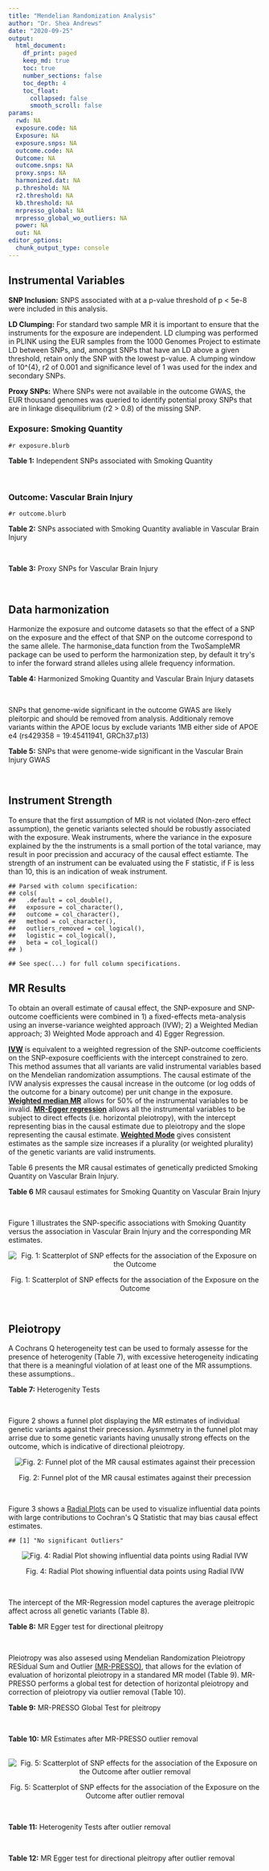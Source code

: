 ```yaml
---
title: "Mendelian Randomization Analysis"
author: "Dr. Shea Andrews"
date: "2020-09-25"
output:
  html_document:
    df_print: paged
    keep_md: true
    toc: true
    number_sections: false
    toc_depth: 4
    toc_float:
      collapsed: false
      smooth_scroll: false
params:
  rwd: NA
  exposure.code: NA
  Exposure: NA
  exposure.snps: NA
  outcome.code: NA
  Outcome: NA
  outcome.snps: NA
  proxy.snps: NA
  harmonized.dat: NA
  p.threshold: NA
  r2.threshold: NA
  kb.threshold: NA
  mrpresso_global: NA
  mrpresso_global_wo_outliers: NA
  power: NA
  out: NA
editor_options:
  chunk_output_type: console
---
```







## Instrumental Variables
**SNP Inclusion:** SNPS associated with at a p-value threshold of p < 5e-8 were included in this analysis.
<br>

**LD Clumping:** For standard two sample MR it is important to ensure that the instruments for the exposure are independent. LD clumping was performed in PLINK using the EUR samples from the 1000 Genomes Project to estimate LD between SNPs, and, amongst SNPs that have an LD above a given threshold, retain only the SNP with the lowest p-value. A clumping window of 10^{4}, r2 of 0.001 and significance level of 1 was used for the index and secondary SNPs.
<br>

**Proxy SNPs:** Where SNPs were not available in the outcome GWAS, the EUR thousand genomes was queried to identify potential proxy SNPs that are in linkage disequilibrium (r2 > 0.8) of the missing SNP.
<br>

### Exposure: Smoking Quantity
`#r exposure.blurb`
<br>

**Table 1:** Independent SNPs associated with Smoking Quantity
<div data-pagedtable="false">
  <script data-pagedtable-source type="application/json">
{"columns":[{"label":["SNP"],"name":[1],"type":["chr"],"align":["left"]},{"label":["CHROM"],"name":[2],"type":["dbl"],"align":["right"]},{"label":["POS"],"name":[3],"type":["dbl"],"align":["right"]},{"label":["REF"],"name":[4],"type":["chr"],"align":["left"]},{"label":["ALT"],"name":[5],"type":["chr"],"align":["left"]},{"label":["AF"],"name":[6],"type":["dbl"],"align":["right"]},{"label":["BETA"],"name":[7],"type":["dbl"],"align":["right"]},{"label":["SE"],"name":[8],"type":["dbl"],"align":["right"]},{"label":["Z"],"name":[9],"type":["dbl"],"align":["right"]},{"label":["P"],"name":[10],"type":["dbl"],"align":["right"]},{"label":["N"],"name":[11],"type":["dbl"],"align":["right"]},{"label":["TRAIT"],"name":[12],"type":["chr"],"align":["left"]}],"data":[{"1":"rs6663484","2":"1","3":"33878554","4":"T","5":"G","6":"0.3572470","7":"0.009431570","8":"0.001715454","9":"5.498","10":"3.843e-08","11":"335394","12":"Cigarettes_Per_Day"},{"1":"rs11264100","2":"1","3":"35591626","4":"A","5":"G","6":"0.8814240","7":"-0.010396900","8":"0.001714250","9":"-6.065","10":"1.323e-09","11":"335394","12":"Cigarettes_Per_Day"},{"1":"rs2072659","2":"1","3":"154548521","4":"C","5":"G","6":"0.1007260","7":"-0.012620500","8":"0.001711486","9":"-7.374","10":"1.659e-13","11":"335394","12":"Cigarettes_Per_Day"},{"1":"rs34973462","2":"1","3":"175993820","4":"C","5":"T","6":"0.4145770","7":"0.010078692","8":"0.001714646","9":"5.878","10":"4.157e-09","11":"335394","12":"Cigarettes_Per_Day"},{"1":"rs7599488","2":"2","3":"60718347","4":"C","5":"T","6":"0.4428680","7":"0.009946318","8":"0.001709871","9":"5.817","10":"5.974e-09","11":"337334","12":"Cigarettes_Per_Day"},{"1":"rs78408772","2":"2","3":"62710608","4":"C","5":"T","6":"0.0813701","7":"-0.009453846","8":"0.001710484","9":"-5.527","10":"3.250e-08","11":"337334","12":"Cigarettes_Per_Day"},{"1":"rs10204824","2":"2","3":"148372720","4":"A","5":"G","6":"0.5798550","7":"-0.012300300","8":"0.001706952","9":"-7.206","10":"5.754e-13","11":"337334","12":"Cigarettes_Per_Day"},{"1":"rs2084533","2":"3","3":"16872929","4":"C","5":"T","6":"0.3500730","7":"0.010643680","8":"0.001709005","9":"6.228","10":"4.718e-10","11":"337334","12":"Cigarettes_Per_Day"},{"1":"rs7431710","2":"3","3":"48935583","4":"G","5":"A","6":"0.6480000","7":"-0.012329218","8":"0.001711441","9":"-7.204","10":"5.832e-13","11":"335553","12":"Cigarettes_Per_Day"},{"1":"rs58889493","2":"3","3":"85622699","4":"T","5":"A","6":"0.6837700","7":"0.009410614","8":"0.001715074","9":"5.487","10":"4.095e-08","11":"335553","12":"Cigarettes_Per_Day"},{"1":"rs699165","2":"3","3":"136224697","4":"A","5":"G","6":"0.8056560","7":"0.009942930","8":"0.001709877","9":"5.815","10":"6.079e-09","11":"337334","12":"Cigarettes_Per_Day"},{"1":"rs28813180","2":"3","3":"158083918","4":"G","5":"A","6":"0.5027290","7":"-0.011008200","8":"0.001708552","9":"-6.443","10":"1.169e-10","11":"337334","12":"Cigarettes_Per_Day"},{"1":"rs1024323","2":"4","3":"3006043","4":"C","5":"T","6":"0.4675490","7":"-0.009949721","8":"0.001709868","9":"-5.819","10":"5.926e-09","11":"337334","12":"Cigarettes_Per_Day"},{"1":"rs11940255","2":"4","3":"67086288","4":"G","5":"A","6":"0.6773900","7":"-0.010943792","8":"0.001708633","9":"-6.405","10":"1.504e-10","11":"337334","12":"Cigarettes_Per_Day"},{"1":"rs10018253","2":"4","3":"67961464","4":"A","5":"C","6":"0.3268620","7":"0.022056800","8":"0.003634931","9":"6.068","10":"1.295e-09","11":"73380","12":"Cigarettes_Per_Day"},{"1":"rs7766641","2":"6","3":"26184102","4":"G","5":"A","6":"0.3434330","7":"-0.010904588","8":"0.001713211","9":"-6.365","10":"1.954e-10","11":"335553","12":"Cigarettes_Per_Day"},{"1":"rs215600","2":"7","3":"32333642","4":"G","5":"A","6":"0.6815510","7":"-0.016194228","8":"0.001702147","9":"-9.514","10":"1.829e-21","11":"337334","12":"Cigarettes_Per_Day"},{"1":"rs62447179","2":"7","3":"50339609","4":"G","5":"A","6":"0.3121600","7":"-0.009971783","8":"0.001709839","9":"-5.832","10":"5.466e-09","11":"337334","12":"Cigarettes_Per_Day"},{"1":"rs2741351","2":"8","3":"27418040","4":"A","5":"C","6":"0.8433190","7":"0.011704500","8":"0.001707690","9":"6.854","10":"7.189e-12","11":"337334","12":"Cigarettes_Per_Day"},{"1":"rs4236926","2":"8","3":"42578059","4":"T","5":"G","6":"0.7646630","7":"0.020466200","8":"0.001696893","9":"12.061","10":"1.700e-33","11":"337334","12":"Cigarettes_Per_Day"},{"1":"rs790564","2":"8","3":"64604218","4":"A","5":"C","6":"0.7583510","7":"-0.011035300","8":"0.001708519","9":"-6.459","10":"1.055e-10","11":"337334","12":"Cigarettes_Per_Day"},{"1":"rs112151537","2":"9","3":"136455785","4":"C","5":"T","6":"0.0419238","7":"0.012560790","8":"0.001706629","9":"7.360","10":"1.833e-13","11":"337334","12":"Cigarettes_Per_Day"},{"1":"rs3025383","2":"9","3":"136502369","4":"T","5":"C","6":"0.1737550","7":"-0.017286900","8":"0.001700802","9":"-10.164","10":"2.856e-24","11":"337334","12":"Cigarettes_Per_Day"},{"1":"rs11186852","2":"10","3":"93962124","4":"T","5":"C","6":"0.2589970","7":"0.009375700","8":"0.001710582","9":"5.481","10":"4.225e-08","11":"337334","12":"Cigarettes_Per_Day"},{"1":"rs7951365","2":"11","3":"16377044","4":"T","5":"C","6":"0.2905450","7":"0.011608000","8":"0.001707809","9":"6.797","10":"1.066e-11","11":"337334","12":"Cigarettes_Per_Day"},{"1":"rs10742683","2":"11","3":"43667625","4":"G","5":"A","6":"0.4711050","7":"-0.009435166","8":"0.001710509","9":"-5.516","10":"3.470e-08","11":"337334","12":"Cigarettes_Per_Day"},{"1":"rs113001570","2":"11","3":"46737412","4":"A","5":"T","6":"0.0538378","7":"0.010525000","8":"0.001709153","9":"6.158","10":"7.383e-10","11":"337334","12":"Cigarettes_Per_Day"},{"1":"rs7125588","2":"11","3":"113436072","4":"A","5":"G","6":"0.3864800","7":"-0.011853500","8":"0.001707506","9":"-6.942","10":"3.875e-12","11":"337334","12":"Cigarettes_Per_Day"},{"1":"rs11846838","2":"14","3":"104184737","4":"G","5":"A","6":"0.3943150","7":"0.010082117","8":"0.001709703","9":"5.897","10":"3.700e-09","11":"337334","12":"Cigarettes_Per_Day"},{"1":"rs632811","2":"15","3":"59155050","4":"A","5":"G","6":"0.3428420","7":"-0.011826700","8":"0.001832742","9":"-6.453","10":"1.097e-10","11":"292829","12":"Cigarettes_Per_Day"},{"1":"rs10519203","2":"15","3":"78814046","4":"G","5":"A","6":"0.6650290","7":"-0.060766535","8":"0.001663652","9":"-36.526","10":"4.310e-292","11":"330721","12":"Cigarettes_Per_Day"},{"1":"rs4887093","2":"15","3":"79043853","4":"C","5":"G","6":"0.3424310","7":"-0.030542300","8":"0.003612337","9":"-8.455","10":"2.780e-17","11":"73380","12":"Cigarettes_Per_Day"},{"1":"rs182317","2":"15","3":"89943601","4":"G","5":"T","6":"0.3247800","7":"-0.010572371","8":"0.001726101","9":"-6.125","10":"9.082e-10","11":"330721","12":"Cigarettes_Per_Day"},{"1":"rs1592485","2":"16","3":"52093549","4":"C","5":"A","6":"0.6552290","7":"-0.011163824","8":"0.001713294","9":"-6.516","10":"7.210e-11","11":"335394","12":"Cigarettes_Per_Day"},{"1":"rs12924872","2":"16","3":"69552215","4":"C","5":"T","6":"0.4650860","7":"-0.009492899","8":"0.001715378","9":"-5.534","10":"3.130e-08","11":"335394","12":"Cigarettes_Per_Day"},{"1":"rs258321","2":"16","3":"89756473","4":"A","5":"G","6":"0.3990170","7":"0.011058400","8":"0.001713425","9":"6.454","10":"1.086e-10","11":"335394","12":"Cigarettes_Per_Day"},{"1":"rs4485470","2":"18","3":"62125063","4":"G","5":"A","6":"0.6147690","7":"-0.010643685","8":"0.001709005","9":"-6.228","10":"4.729e-10","11":"337334","12":"Cigarettes_Per_Day"},{"1":"rs59208569","2":"19","3":"4044424","4":"G","5":"C","6":"0.8391680","7":"0.010931927","8":"0.001708648","9":"6.398","10":"1.576e-10","11":"337334","12":"Cigarettes_Per_Day"},{"1":"rs34406232","2":"19","3":"41305530","4":"C","5":"A","6":"0.0251468","7":"-0.016630341","8":"0.001718543","9":"-9.677","10":"3.793e-22","11":"330721","12":"Cigarettes_Per_Day"},{"1":"rs56113850","2":"19","3":"41353107","4":"T","5":"C","6":"0.5750370","7":"0.036126600","8":"0.001694336","9":"21.322","10":"7.140e-101","11":"330721","12":"Cigarettes_Per_Day"},{"1":"rs117875279","2":"19","3":"41498715","4":"G","5":"A","6":"0.0172289","7":"-0.010721377","8":"0.001725914","9":"-6.212","10":"5.230e-10","11":"330721","12":"Cigarettes_Per_Day"},{"1":"rs6078373","2":"20","3":"11863500","4":"G","5":"A","6":"0.4282090","7":"0.011213272","8":"0.001708299","9":"6.564","10":"5.243e-11","11":"337334","12":"Cigarettes_Per_Day"},{"1":"rs1737894","2":"20","3":"31054702","4":"C","5":"G","6":"0.4553280","7":"0.011746800","8":"0.001707638","9":"6.879","10":"6.042e-12","11":"337334","12":"Cigarettes_Per_Day"},{"1":"rs2273500","2":"20","3":"61986949","4":"T","5":"C","6":"0.1678790","7":"0.018190100","8":"0.001699691","9":"10.702","10":"9.928e-27","11":"337334","12":"Cigarettes_Per_Day"},{"1":"rs7281463","2":"21","3":"40520783","4":"A","5":"C","6":"0.3389620","7":"0.009589740","8":"0.001710316","9":"5.607","10":"2.061e-08","11":"337334","12":"Cigarettes_Per_Day"}],"options":{"columns":{"min":{},"max":[10]},"rows":{"min":[10],"max":[10]},"pages":{}}}
  </script>
</div>
<br>

### Outcome: Vascular Brain Injury
`#r outcome.blurb`
<br>

**Table 2:** SNPs associated with Smoking Quantity avaliable in Vascular Brain Injury
<div data-pagedtable="false">
  <script data-pagedtable-source type="application/json">
{"columns":[{"label":["SNP"],"name":[1],"type":["chr"],"align":["left"]},{"label":["CHROM"],"name":[2],"type":["dbl"],"align":["right"]},{"label":["POS"],"name":[3],"type":["dbl"],"align":["right"]},{"label":["REF"],"name":[4],"type":["chr"],"align":["left"]},{"label":["ALT"],"name":[5],"type":["chr"],"align":["left"]},{"label":["AF"],"name":[6],"type":["dbl"],"align":["right"]},{"label":["BETA"],"name":[7],"type":["dbl"],"align":["right"]},{"label":["SE"],"name":[8],"type":["dbl"],"align":["right"]},{"label":["Z"],"name":[9],"type":["dbl"],"align":["right"]},{"label":["P"],"name":[10],"type":["dbl"],"align":["right"]},{"label":["N"],"name":[11],"type":["dbl"],"align":["right"]},{"label":["TRAIT"],"name":[12],"type":["chr"],"align":["left"]}],"data":[{"1":"rs11264100","2":"1","3":"35591626","4":"A","5":"G","6":"0.8846","7":"-0.1782","8":"0.0967","9":"-1.84281000","10":"0.0652","11":"2764","12":"Vascular_Brain_Injury"},{"1":"rs34973462","2":"1","3":"175993820","4":"C","5":"T","6":"0.3314","7":"-0.0049","8":"0.0616","9":"-0.07954545","10":"0.9369","11":"2764","12":"Vascular_Brain_Injury"},{"1":"rs7599488","2":"2","3":"60718347","4":"C","5":"T","6":"0.4280","7":"0.0279","8":"0.0584","9":"0.47773973","10":"0.6332","11":"2764","12":"Vascular_Brain_Injury"},{"1":"rs78408772","2":"2","3":"62710608","4":"C","5":"T","6":"0.1169","7":"-0.0483","8":"0.0966","9":"-0.50000000","10":"0.6168","11":"2764","12":"Vascular_Brain_Injury"},{"1":"rs10204824","2":"2","3":"148372720","4":"A","5":"G","6":"0.6783","7":"-0.0438","8":"0.0647","9":"-0.67697100","10":"0.4989","11":"2764","12":"Vascular_Brain_Injury"},{"1":"rs2084533","2":"3","3":"16872929","4":"C","5":"T","6":"0.3158","7":"-0.0689","8":"0.0611","9":"-1.12765957","10":"0.2593","11":"2764","12":"Vascular_Brain_Injury"},{"1":"rs7431710","2":"3","3":"48935583","4":"G","5":"A","6":"0.6641","7":"-0.0231","8":"0.0607","9":"-0.38056013","10":"0.7030","11":"2764","12":"Vascular_Brain_Injury"},{"1":"rs699165","2":"3","3":"136224697","4":"A","5":"G","6":"0.7326","7":"0.0045","8":"0.0674","9":"0.06676560","10":"0.9466","11":"2764","12":"Vascular_Brain_Injury"},{"1":"rs28813180","2":"3","3":"158083918","4":"G","5":"A","6":"0.5035","7":"0.0089","8":"0.0578","9":"0.15397924","10":"0.8771","11":"2764","12":"Vascular_Brain_Injury"},{"1":"rs1024323","2":"4","3":"3006043","4":"C","5":"T","6":"0.3845","7":"0.0733","8":"0.0578","9":"1.26816609","10":"0.2046","11":"2764","12":"Vascular_Brain_Injury"},{"1":"rs11940255","2":"4","3":"67086288","4":"G","5":"A","6":"0.7044","7":"0.0615","8":"0.0661","9":"0.93040847","10":"0.3529","11":"2764","12":"Vascular_Brain_Injury"},{"1":"rs10018253","2":"4","3":"67961464","4":"A","5":"C","6":"0.2485","7":"-0.0152","8":"0.0663","9":"-0.22926100","10":"0.8187","11":"2764","12":"Vascular_Brain_Injury"},{"1":"rs7766641","2":"6","3":"26184102","4":"G","5":"A","6":"0.2937","7":"0.0628","8":"0.0639","9":"0.98278560","10":"0.3260","11":"2764","12":"Vascular_Brain_Injury"},{"1":"rs215600","2":"7","3":"32333642","4":"G","5":"A","6":"0.6529","7":"0.0572","8":"0.0599","9":"0.95492487","10":"0.3390","11":"2764","12":"Vascular_Brain_Injury"},{"1":"rs62447179","2":"7","3":"50339609","4":"G","5":"A","6":"0.2893","7":"0.0783","8":"0.0637","9":"1.22919937","10":"0.2193","11":"2764","12":"Vascular_Brain_Injury"},{"1":"rs4236926","2":"8","3":"42578059","4":"T","5":"G","6":"0.7626","7":"0.0552","8":"0.0702","9":"0.78632500","10":"0.4315","11":"2764","12":"Vascular_Brain_Injury"},{"1":"rs790564","2":"8","3":"64604218","4":"A","5":"C","6":"0.7285","7":"-0.0509","8":"0.0648","9":"-0.78549400","10":"0.4320","11":"2764","12":"Vascular_Brain_Injury"},{"1":"rs112151537","2":"9","3":"136455785","4":"C","5":"T","6":"0.0561","7":"0.1200","8":"0.1845","9":"0.65040650","10":"0.5154","11":"2764","12":"Vascular_Brain_Injury"},{"1":"rs3025383","2":"9","3":"136502369","4":"T","5":"C","6":"0.1735","7":"0.0026","8":"0.0788","9":"0.03299490","10":"0.9741","11":"2764","12":"Vascular_Brain_Injury"},{"1":"rs11186852","2":"10","3":"93962124","4":"T","5":"C","6":"0.2666","7":"0.0107","8":"0.0699","9":"0.15307600","10":"0.8783","11":"2764","12":"Vascular_Brain_Injury"},{"1":"rs7951365","2":"11","3":"16377044","4":"T","5":"C","6":"0.2121","7":"-0.0770","8":"0.0768","9":"-1.00260000","10":"0.3160","11":"2764","12":"Vascular_Brain_Injury"},{"1":"rs10742683","2":"11","3":"43667625","4":"G","5":"A","6":"0.4107","7":"0.0786","8":"0.0596","9":"1.31879195","10":"0.1869","11":"2764","12":"Vascular_Brain_Injury"},{"1":"rs7125588","2":"11","3":"113436072","4":"A","5":"G","6":"0.4389","7":"-0.0658","8":"0.0598","9":"-1.10033000","10":"0.2710","11":"2764","12":"Vascular_Brain_Injury"},{"1":"rs11846838","2":"14","3":"104184737","4":"G","5":"A","6":"0.3288","7":"0.0440","8":"0.0629","9":"0.69952305","10":"0.4847","11":"2764","12":"Vascular_Brain_Injury"},{"1":"rs10519203","2":"15","3":"78814046","4":"G","5":"A","6":"0.6619","7":"0.0772","8":"0.0622","9":"1.24115756","10":"0.2148","11":"2764","12":"Vascular_Brain_Injury"},{"1":"rs182317","2":"15","3":"89943601","4":"G","5":"T","6":"0.3230","7":"-0.0206","8":"0.0783","9":"-0.26309068","10":"0.7928","11":"2764","12":"Vascular_Brain_Injury"},{"1":"rs1592485","2":"16","3":"52093549","4":"C","5":"A","6":"0.6122","7":"-0.0448","8":"0.0599","9":"-0.74791319","10":"0.4545","11":"2764","12":"Vascular_Brain_Injury"},{"1":"rs12924872","2":"16","3":"69552215","4":"C","5":"T","6":"0.4797","7":"0.0083","8":"0.0586","9":"0.14163823","10":"0.8879","11":"2764","12":"Vascular_Brain_Injury"},{"1":"rs258321","2":"16","3":"89756473","4":"A","5":"G","6":"0.4484","7":"-0.0130","8":"0.0587","9":"-0.22146500","10":"0.8245","11":"2764","12":"Vascular_Brain_Injury"},{"1":"rs4485470","2":"18","3":"62125063","4":"G","5":"A","6":"0.5671","7":"0.0925","8":"0.0601","9":"1.53910150","10":"0.1236","11":"2764","12":"Vascular_Brain_Injury"},{"1":"rs34406232","2":"19","3":"41305530","4":"C","5":"A","6":"0.0219","7":"0.3179","8":"0.1986","9":"1.60070493","10":"0.1096","11":"2764","12":"Vascular_Brain_Injury"},{"1":"rs56113850","2":"19","3":"41353107","4":"T","5":"C","6":"0.5829","7":"0.0427","8":"0.0650","9":"0.65692300","10":"0.5109","11":"2764","12":"Vascular_Brain_Injury"},{"1":"rs117875279","2":"19","3":"41498715","4":"G","5":"A","6":"0.0230","7":"0.0994","8":"0.2397","9":"0.41468502","10":"0.6783","11":"2764","12":"Vascular_Brain_Injury"},{"1":"rs6078373","2":"20","3":"11863500","4":"G","5":"A","6":"0.4043","7":"-0.0284","8":"0.0600","9":"-0.47333333","10":"0.6364","11":"2764","12":"Vascular_Brain_Injury"},{"1":"rs2273500","2":"20","3":"61986949","4":"T","5":"C","6":"0.2392","7":"-0.0508","8":"0.0673","9":"-0.75482900","10":"0.4502","11":"2764","12":"Vascular_Brain_Injury"},{"1":"rs7281463","2":"21","3":"40520783","4":"A","5":"C","6":"0.4172","7":"0.0415","8":"0.0588","9":"0.70578200","10":"0.4809","11":"2764","12":"Vascular_Brain_Injury"},{"1":"rs6663484","2":"NA","3":"NA","4":"NA","5":"NA","6":"NA","7":"NA","8":"NA","9":"NA","10":"NA","11":"NA","12":"NA"},{"1":"rs2072659","2":"NA","3":"NA","4":"NA","5":"NA","6":"NA","7":"NA","8":"NA","9":"NA","10":"NA","11":"NA","12":"NA"},{"1":"rs58889493","2":"NA","3":"NA","4":"NA","5":"NA","6":"NA","7":"NA","8":"NA","9":"NA","10":"NA","11":"NA","12":"NA"},{"1":"rs2741351","2":"NA","3":"NA","4":"NA","5":"NA","6":"NA","7":"NA","8":"NA","9":"NA","10":"NA","11":"NA","12":"NA"},{"1":"rs113001570","2":"NA","3":"NA","4":"NA","5":"NA","6":"NA","7":"NA","8":"NA","9":"NA","10":"NA","11":"NA","12":"NA"},{"1":"rs632811","2":"NA","3":"NA","4":"NA","5":"NA","6":"NA","7":"NA","8":"NA","9":"NA","10":"NA","11":"NA","12":"NA"},{"1":"rs4887093","2":"NA","3":"NA","4":"NA","5":"NA","6":"NA","7":"NA","8":"NA","9":"NA","10":"NA","11":"NA","12":"NA"},{"1":"rs59208569","2":"NA","3":"NA","4":"NA","5":"NA","6":"NA","7":"NA","8":"NA","9":"NA","10":"NA","11":"NA","12":"NA"},{"1":"rs1737894","2":"NA","3":"NA","4":"NA","5":"NA","6":"NA","7":"NA","8":"NA","9":"NA","10":"NA","11":"NA","12":"NA"}],"options":{"columns":{"min":{},"max":[10]},"rows":{"min":[10],"max":[10]},"pages":{}}}
  </script>
</div>
<br>

**Table 3:** Proxy SNPs for Vascular Brain Injury
<div data-pagedtable="false">
  <script data-pagedtable-source type="application/json">
{"columns":[{"label":["target_snp"],"name":[1],"type":["chr"],"align":["left"]},{"label":["proxy_snp"],"name":[2],"type":["chr"],"align":["left"]},{"label":["ld.r2"],"name":[3],"type":["dbl"],"align":["right"]},{"label":["Dprime"],"name":[4],"type":["dbl"],"align":["right"]},{"label":["PHASE"],"name":[5],"type":["chr"],"align":["left"]},{"label":["X12"],"name":[6],"type":["lgl"],"align":["right"]},{"label":["CHROM"],"name":[7],"type":["dbl"],"align":["right"]},{"label":["POS"],"name":[8],"type":["dbl"],"align":["right"]},{"label":["REF.proxy"],"name":[9],"type":["chr"],"align":["left"]},{"label":["ALT.proxy"],"name":[10],"type":["chr"],"align":["left"]},{"label":["AF"],"name":[11],"type":["dbl"],"align":["right"]},{"label":["BETA"],"name":[12],"type":["dbl"],"align":["right"]},{"label":["SE"],"name":[13],"type":["dbl"],"align":["right"]},{"label":["Z"],"name":[14],"type":["dbl"],"align":["right"]},{"label":["P"],"name":[15],"type":["dbl"],"align":["right"]},{"label":["N"],"name":[16],"type":["dbl"],"align":["right"]},{"label":["TRAIT"],"name":[17],"type":["chr"],"align":["left"]},{"label":["ref"],"name":[18],"type":["chr"],"align":["left"]},{"label":["ref.proxy"],"name":[19],"type":["chr"],"align":["left"]},{"label":["alt"],"name":[20],"type":["chr"],"align":["left"]},{"label":["alt.proxy"],"name":[21],"type":["chr"],"align":["left"]},{"label":["ALT"],"name":[22],"type":["chr"],"align":["left"]},{"label":["REF"],"name":[23],"type":["chr"],"align":["left"]},{"label":["proxy.outcome"],"name":[24],"type":["lgl"],"align":["right"]}],"data":[{"1":"rs58889493","2":"rs62250714","3":"1.000000","4":"1.000000","5":"TG/AA","6":"NA","7":"3","8":"85515776","9":"G","10":"A","11":"0.6012","12":"0.0618","13":"0.0589","14":"1.0492360","15":"0.2937","16":"2764","17":"Vascular_Brain_Injury","18":"T","19":"G","20":"A","21":"A","22":"A","23":"T","24":"TRUE"},{"1":"rs2741351","2":"rs2640723","3":"0.935856","4":"0.976004","5":"AG/CA","6":"NA","7":"8","8":"27418325","9":"G","10":"A","11":"0.8293","12":"-0.0481","13":"0.0766","14":"-0.6279373","15":"0.5295","16":"2764","17":"Vascular_Brain_Injury","18":"A","19":"G","20":"C","21":"A","22":"C","23":"A","24":"TRUE"},{"1":"rs113001570","2":"rs75494138","3":"0.835244","4":"1.000000","5":"TT/AC","6":"NA","7":"11","8":"46465361","9":"C","10":"T","11":"0.0727","12":"-0.1676","13":"0.1170","14":"-1.4324786","15":"0.1522","16":"2764","17":"Vascular_Brain_Injury","18":"T","19":"T","20":"A","21":"C","22":"T","23":"A","24":"TRUE"},{"1":"rs632811","2":"rs11630265","3":"0.943600","4":"0.973517","5":"GC/AT","6":"NA","7":"15","8":"59159826","9":"C","10":"T","11":"0.6717","12":"0.0129","13":"0.0610","14":"0.2114754","15":"0.8322","16":"2764","17":"Vascular_Brain_Injury","18":"G","19":"C","20":"A","21":"T","22":"A","23":"G","24":"TRUE"},{"1":"rs59208569","2":"rs7351050","3":"0.911767","4":"0.993099","5":"GA/CG","6":"NA","7":"19","8":"4044579","9":"G","10":"A","11":"0.1209","12":"-0.0178","13":"0.1079","14":"-0.1649676","15":"0.8693","16":"2764","17":"Vascular_Brain_Injury","18":"G","19":"A","20":"C","21":"G","22":"G","23":"C","24":"TRUE"},{"1":"rs1737894","2":"rs293534","3":"0.983131","4":"0.995736","5":"GG/CA","6":"NA","7":"20","8":"31065490","9":"A","10":"G","11":"0.3890","12":"-0.0120","13":"0.0597","14":"-0.2010050","15":"0.8404","16":"2764","17":"Vascular_Brain_Injury","18":"G","19":"G","20":"C","21":"A","22":"G","23":"C","24":"TRUE"},{"1":"rs6663484","2":"NA","3":"NA","4":"NA","5":"NA","6":"NA","7":"NA","8":"NA","9":"NA","10":"NA","11":"NA","12":"NA","13":"NA","14":"NA","15":"NA","16":"NA","17":"NA","18":"NA","19":"NA","20":"NA","21":"NA","22":"NA","23":"NA","24":"NA"},{"1":"rs2072659","2":"NA","3":"NA","4":"NA","5":"NA","6":"NA","7":"NA","8":"NA","9":"NA","10":"NA","11":"NA","12":"NA","13":"NA","14":"NA","15":"NA","16":"NA","17":"NA","18":"NA","19":"NA","20":"NA","21":"NA","22":"NA","23":"NA","24":"NA"}],"options":{"columns":{"min":{},"max":[10]},"rows":{"min":[10],"max":[10]},"pages":{}}}
  </script>
</div>
<br>

## Data harmonization
Harmonize the exposure and outcome datasets so that the effect of a SNP on the exposure and the effect of that SNP on the outcome correspond to the same allele. The harmonise_data function from the TwoSampleMR package can be used to perform the harmonization step, by default it try's to infer the forward strand alleles using allele frequency information.
<br>

**Table 4:** Harmonized Smoking Quantity and Vascular Brain Injury datasets
<div data-pagedtable="false">
  <script data-pagedtable-source type="application/json">
{"columns":[{"label":["SNP"],"name":[1],"type":["chr"],"align":["left"]},{"label":["effect_allele.exposure"],"name":[2],"type":["chr"],"align":["left"]},{"label":["other_allele.exposure"],"name":[3],"type":["chr"],"align":["left"]},{"label":["effect_allele.outcome"],"name":[4],"type":["chr"],"align":["left"]},{"label":["other_allele.outcome"],"name":[5],"type":["chr"],"align":["left"]},{"label":["beta.exposure"],"name":[6],"type":["dbl"],"align":["right"]},{"label":["beta.outcome"],"name":[7],"type":["dbl"],"align":["right"]},{"label":["eaf.exposure"],"name":[8],"type":["dbl"],"align":["right"]},{"label":["eaf.outcome"],"name":[9],"type":["dbl"],"align":["right"]},{"label":["remove"],"name":[10],"type":["lgl"],"align":["right"]},{"label":["palindromic"],"name":[11],"type":["lgl"],"align":["right"]},{"label":["ambiguous"],"name":[12],"type":["lgl"],"align":["right"]},{"label":["id.outcome"],"name":[13],"type":["chr"],"align":["left"]},{"label":["chr.outcome"],"name":[14],"type":["dbl"],"align":["right"]},{"label":["pos.outcome"],"name":[15],"type":["dbl"],"align":["right"]},{"label":["se.outcome"],"name":[16],"type":["dbl"],"align":["right"]},{"label":["z.outcome"],"name":[17],"type":["dbl"],"align":["right"]},{"label":["pval.outcome"],"name":[18],"type":["dbl"],"align":["right"]},{"label":["samplesize.outcome"],"name":[19],"type":["dbl"],"align":["right"]},{"label":["outcome"],"name":[20],"type":["chr"],"align":["left"]},{"label":["mr_keep.outcome"],"name":[21],"type":["lgl"],"align":["right"]},{"label":["pval_origin.outcome"],"name":[22],"type":["chr"],"align":["left"]},{"label":["chr.exposure"],"name":[23],"type":["dbl"],"align":["right"]},{"label":["pos.exposure"],"name":[24],"type":["dbl"],"align":["right"]},{"label":["se.exposure"],"name":[25],"type":["dbl"],"align":["right"]},{"label":["z.exposure"],"name":[26],"type":["dbl"],"align":["right"]},{"label":["pval.exposure"],"name":[27],"type":["dbl"],"align":["right"]},{"label":["samplesize.exposure"],"name":[28],"type":["dbl"],"align":["right"]},{"label":["exposure"],"name":[29],"type":["chr"],"align":["left"]},{"label":["mr_keep.exposure"],"name":[30],"type":["lgl"],"align":["right"]},{"label":["pval_origin.exposure"],"name":[31],"type":["chr"],"align":["left"]},{"label":["id.exposure"],"name":[32],"type":["chr"],"align":["left"]},{"label":["action"],"name":[33],"type":["dbl"],"align":["right"]},{"label":["mr_keep"],"name":[34],"type":["lgl"],"align":["right"]},{"label":["pt"],"name":[35],"type":["dbl"],"align":["right"]},{"label":["pleitropy_keep"],"name":[36],"type":["lgl"],"align":["right"]},{"label":["mrpresso_RSSobs"],"name":[37],"type":["lgl"],"align":["right"]},{"label":["mrpresso_pval"],"name":[38],"type":["lgl"],"align":["right"]},{"label":["mrpresso_keep"],"name":[39],"type":["lgl"],"align":["right"]}],"data":[{"1":"rs10018253","2":"C","3":"A","4":"C","5":"A","6":"0.022056800","7":"-0.0152","8":"0.3268620","9":"0.2485","10":"FALSE","11":"FALSE","12":"FALSE","13":"rKaGFI","14":"4","15":"67961464","16":"0.0663","17":"-0.22926100","18":"0.8187","19":"2764","20":"Beecham2014vbiany","21":"TRUE","22":"reported","23":"4","24":"67961464","25":"0.003634931","26":"6.068","27":"1.295e-09","28":"73380","29":"Liu2019smkcpd23andMe","30":"TRUE","31":"reported","32":"cyT39E","33":"2","34":"TRUE","35":"5e-08","36":"TRUE","37":"NA","38":"NA","39":"TRUE"},{"1":"rs10204824","2":"G","3":"A","4":"G","5":"A","6":"-0.012300300","7":"-0.0438","8":"0.5798550","9":"0.6783","10":"FALSE","11":"FALSE","12":"FALSE","13":"rKaGFI","14":"2","15":"148372720","16":"0.0647","17":"-0.67697100","18":"0.4989","19":"2764","20":"Beecham2014vbiany","21":"TRUE","22":"reported","23":"2","24":"148372720","25":"0.001706952","26":"-7.206","27":"5.754e-13","28":"337334","29":"Liu2019smkcpd23andMe","30":"TRUE","31":"reported","32":"cyT39E","33":"2","34":"TRUE","35":"5e-08","36":"TRUE","37":"NA","38":"NA","39":"TRUE"},{"1":"rs1024323","2":"T","3":"C","4":"T","5":"C","6":"-0.009949721","7":"0.0733","8":"0.4675490","9":"0.3845","10":"FALSE","11":"FALSE","12":"FALSE","13":"rKaGFI","14":"4","15":"3006043","16":"0.0578","17":"1.26816609","18":"0.2046","19":"2764","20":"Beecham2014vbiany","21":"TRUE","22":"reported","23":"4","24":"3006043","25":"0.001709868","26":"-5.819","27":"5.926e-09","28":"337334","29":"Liu2019smkcpd23andMe","30":"TRUE","31":"reported","32":"cyT39E","33":"2","34":"TRUE","35":"5e-08","36":"TRUE","37":"NA","38":"NA","39":"TRUE"},{"1":"rs10519203","2":"A","3":"G","4":"A","5":"G","6":"-0.060766535","7":"0.0772","8":"0.6650290","9":"0.6619","10":"FALSE","11":"FALSE","12":"FALSE","13":"rKaGFI","14":"15","15":"78814046","16":"0.0622","17":"1.24115756","18":"0.2148","19":"2764","20":"Beecham2014vbiany","21":"TRUE","22":"reported","23":"15","24":"78814046","25":"0.001663652","26":"-36.526","27":"1.000e-200","28":"330721","29":"Liu2019smkcpd23andMe","30":"TRUE","31":"reported","32":"cyT39E","33":"2","34":"TRUE","35":"5e-08","36":"TRUE","37":"NA","38":"NA","39":"TRUE"},{"1":"rs10742683","2":"A","3":"G","4":"A","5":"G","6":"-0.009435166","7":"0.0786","8":"0.4711050","9":"0.4107","10":"FALSE","11":"FALSE","12":"FALSE","13":"rKaGFI","14":"11","15":"43667625","16":"0.0596","17":"1.31879195","18":"0.1869","19":"2764","20":"Beecham2014vbiany","21":"TRUE","22":"reported","23":"11","24":"43667625","25":"0.001710509","26":"-5.516","27":"3.470e-08","28":"337334","29":"Liu2019smkcpd23andMe","30":"TRUE","31":"reported","32":"cyT39E","33":"2","34":"TRUE","35":"5e-08","36":"TRUE","37":"NA","38":"NA","39":"TRUE"},{"1":"rs11186852","2":"C","3":"T","4":"C","5":"T","6":"0.009375700","7":"0.0107","8":"0.2589970","9":"0.2666","10":"FALSE","11":"FALSE","12":"FALSE","13":"rKaGFI","14":"10","15":"93962124","16":"0.0699","17":"0.15307600","18":"0.8783","19":"2764","20":"Beecham2014vbiany","21":"TRUE","22":"reported","23":"10","24":"93962124","25":"0.001710582","26":"5.481","27":"4.225e-08","28":"337334","29":"Liu2019smkcpd23andMe","30":"TRUE","31":"reported","32":"cyT39E","33":"2","34":"TRUE","35":"5e-08","36":"TRUE","37":"NA","38":"NA","39":"TRUE"},{"1":"rs112151537","2":"T","3":"C","4":"T","5":"C","6":"0.012560790","7":"0.1200","8":"0.0419238","9":"0.0561","10":"FALSE","11":"FALSE","12":"FALSE","13":"rKaGFI","14":"9","15":"136455785","16":"0.1845","17":"0.65040650","18":"0.5154","19":"2764","20":"Beecham2014vbiany","21":"TRUE","22":"reported","23":"9","24":"136455785","25":"0.001706629","26":"7.360","27":"1.833e-13","28":"337334","29":"Liu2019smkcpd23andMe","30":"TRUE","31":"reported","32":"cyT39E","33":"2","34":"TRUE","35":"5e-08","36":"TRUE","37":"NA","38":"NA","39":"TRUE"},{"1":"rs11264100","2":"G","3":"A","4":"G","5":"A","6":"-0.010396900","7":"-0.1782","8":"0.8814240","9":"0.8846","10":"FALSE","11":"FALSE","12":"FALSE","13":"rKaGFI","14":"1","15":"35591626","16":"0.0967","17":"-1.84281000","18":"0.0652","19":"2764","20":"Beecham2014vbiany","21":"TRUE","22":"reported","23":"1","24":"35591626","25":"0.001714250","26":"-6.065","27":"1.323e-09","28":"335394","29":"Liu2019smkcpd23andMe","30":"TRUE","31":"reported","32":"cyT39E","33":"2","34":"TRUE","35":"5e-08","36":"TRUE","37":"NA","38":"NA","39":"TRUE"},{"1":"rs113001570","2":"T","3":"A","4":"T","5":"A","6":"0.010525000","7":"-0.1676","8":"0.0538378","9":"0.0727","10":"FALSE","11":"TRUE","12":"FALSE","13":"rKaGFI","14":"11","15":"46465361","16":"0.1170","17":"-1.43247863","18":"0.1522","19":"2764","20":"Beecham2014vbiany","21":"TRUE","22":"reported","23":"11","24":"46737412","25":"0.001709153","26":"6.158","27":"7.383e-10","28":"337334","29":"Liu2019smkcpd23andMe","30":"TRUE","31":"reported","32":"cyT39E","33":"2","34":"TRUE","35":"5e-08","36":"TRUE","37":"NA","38":"NA","39":"TRUE"},{"1":"rs117875279","2":"A","3":"G","4":"A","5":"G","6":"-0.010721377","7":"0.0994","8":"0.0172289","9":"0.0230","10":"FALSE","11":"FALSE","12":"FALSE","13":"rKaGFI","14":"19","15":"41498715","16":"0.2397","17":"0.41468502","18":"0.6783","19":"2764","20":"Beecham2014vbiany","21":"TRUE","22":"reported","23":"19","24":"41498715","25":"0.001725914","26":"-6.212","27":"5.230e-10","28":"330721","29":"Liu2019smkcpd23andMe","30":"TRUE","31":"reported","32":"cyT39E","33":"2","34":"TRUE","35":"5e-08","36":"TRUE","37":"NA","38":"NA","39":"TRUE"},{"1":"rs11846838","2":"A","3":"G","4":"A","5":"G","6":"0.010082117","7":"0.0440","8":"0.3943150","9":"0.3288","10":"FALSE","11":"FALSE","12":"FALSE","13":"rKaGFI","14":"14","15":"104184737","16":"0.0629","17":"0.69952305","18":"0.4847","19":"2764","20":"Beecham2014vbiany","21":"TRUE","22":"reported","23":"14","24":"104184737","25":"0.001709703","26":"5.897","27":"3.700e-09","28":"337334","29":"Liu2019smkcpd23andMe","30":"TRUE","31":"reported","32":"cyT39E","33":"2","34":"TRUE","35":"5e-08","36":"TRUE","37":"NA","38":"NA","39":"TRUE"},{"1":"rs11940255","2":"A","3":"G","4":"A","5":"G","6":"-0.010943792","7":"0.0615","8":"0.6773900","9":"0.7044","10":"FALSE","11":"FALSE","12":"FALSE","13":"rKaGFI","14":"4","15":"67086288","16":"0.0661","17":"0.93040847","18":"0.3529","19":"2764","20":"Beecham2014vbiany","21":"TRUE","22":"reported","23":"4","24":"67086288","25":"0.001708633","26":"-6.405","27":"1.504e-10","28":"337334","29":"Liu2019smkcpd23andMe","30":"TRUE","31":"reported","32":"cyT39E","33":"2","34":"TRUE","35":"5e-08","36":"TRUE","37":"NA","38":"NA","39":"TRUE"},{"1":"rs12924872","2":"T","3":"C","4":"T","5":"C","6":"-0.009492899","7":"0.0083","8":"0.4650860","9":"0.4797","10":"FALSE","11":"FALSE","12":"FALSE","13":"rKaGFI","14":"16","15":"69552215","16":"0.0586","17":"0.14163823","18":"0.8879","19":"2764","20":"Beecham2014vbiany","21":"TRUE","22":"reported","23":"16","24":"69552215","25":"0.001715378","26":"-5.534","27":"3.130e-08","28":"335394","29":"Liu2019smkcpd23andMe","30":"TRUE","31":"reported","32":"cyT39E","33":"2","34":"TRUE","35":"5e-08","36":"TRUE","37":"NA","38":"NA","39":"TRUE"},{"1":"rs1592485","2":"A","3":"C","4":"A","5":"C","6":"-0.011163824","7":"-0.0448","8":"0.6552290","9":"0.6122","10":"FALSE","11":"FALSE","12":"FALSE","13":"rKaGFI","14":"16","15":"52093549","16":"0.0599","17":"-0.74791319","18":"0.4545","19":"2764","20":"Beecham2014vbiany","21":"TRUE","22":"reported","23":"16","24":"52093549","25":"0.001713294","26":"-6.516","27":"7.210e-11","28":"335394","29":"Liu2019smkcpd23andMe","30":"TRUE","31":"reported","32":"cyT39E","33":"2","34":"TRUE","35":"5e-08","36":"TRUE","37":"NA","38":"NA","39":"TRUE"},{"1":"rs1737894","2":"G","3":"C","4":"G","5":"C","6":"0.011746800","7":"-0.0120","8":"0.4553280","9":"0.3890","10":"FALSE","11":"TRUE","12":"TRUE","13":"rKaGFI","14":"20","15":"31065490","16":"0.0597","17":"-0.20100500","18":"0.8404","19":"2764","20":"Beecham2014vbiany","21":"TRUE","22":"reported","23":"20","24":"31054702","25":"0.001707638","26":"6.879","27":"6.042e-12","28":"337334","29":"Liu2019smkcpd23andMe","30":"TRUE","31":"reported","32":"cyT39E","33":"2","34":"FALSE","35":"5e-08","36":"TRUE","37":"NA","38":"NA","39":"NA"},{"1":"rs182317","2":"T","3":"G","4":"T","5":"G","6":"-0.010572371","7":"-0.0206","8":"0.3247800","9":"0.3230","10":"FALSE","11":"FALSE","12":"FALSE","13":"rKaGFI","14":"15","15":"89943601","16":"0.0783","17":"-0.26309068","18":"0.7928","19":"2764","20":"Beecham2014vbiany","21":"TRUE","22":"reported","23":"15","24":"89943601","25":"0.001726101","26":"-6.125","27":"9.082e-10","28":"330721","29":"Liu2019smkcpd23andMe","30":"TRUE","31":"reported","32":"cyT39E","33":"2","34":"TRUE","35":"5e-08","36":"TRUE","37":"NA","38":"NA","39":"TRUE"},{"1":"rs2084533","2":"T","3":"C","4":"T","5":"C","6":"0.010643680","7":"-0.0689","8":"0.3500730","9":"0.3158","10":"FALSE","11":"FALSE","12":"FALSE","13":"rKaGFI","14":"3","15":"16872929","16":"0.0611","17":"-1.12765957","18":"0.2593","19":"2764","20":"Beecham2014vbiany","21":"TRUE","22":"reported","23":"3","24":"16872929","25":"0.001709005","26":"6.228","27":"4.718e-10","28":"337334","29":"Liu2019smkcpd23andMe","30":"TRUE","31":"reported","32":"cyT39E","33":"2","34":"TRUE","35":"5e-08","36":"TRUE","37":"NA","38":"NA","39":"TRUE"},{"1":"rs215600","2":"A","3":"G","4":"A","5":"G","6":"-0.016194228","7":"0.0572","8":"0.6815510","9":"0.6529","10":"FALSE","11":"FALSE","12":"FALSE","13":"rKaGFI","14":"7","15":"32333642","16":"0.0599","17":"0.95492487","18":"0.3390","19":"2764","20":"Beecham2014vbiany","21":"TRUE","22":"reported","23":"7","24":"32333642","25":"0.001702147","26":"-9.514","27":"1.829e-21","28":"337334","29":"Liu2019smkcpd23andMe","30":"TRUE","31":"reported","32":"cyT39E","33":"2","34":"TRUE","35":"5e-08","36":"TRUE","37":"NA","38":"NA","39":"TRUE"},{"1":"rs2273500","2":"C","3":"T","4":"C","5":"T","6":"0.018190100","7":"-0.0508","8":"0.1678790","9":"0.2392","10":"FALSE","11":"FALSE","12":"FALSE","13":"rKaGFI","14":"20","15":"61986949","16":"0.0673","17":"-0.75482900","18":"0.4502","19":"2764","20":"Beecham2014vbiany","21":"TRUE","22":"reported","23":"20","24":"61986949","25":"0.001699691","26":"10.702","27":"9.928e-27","28":"337334","29":"Liu2019smkcpd23andMe","30":"TRUE","31":"reported","32":"cyT39E","33":"2","34":"TRUE","35":"5e-08","36":"TRUE","37":"NA","38":"NA","39":"TRUE"},{"1":"rs258321","2":"G","3":"A","4":"G","5":"A","6":"0.011058400","7":"-0.0130","8":"0.3990170","9":"0.4484","10":"FALSE","11":"FALSE","12":"FALSE","13":"rKaGFI","14":"16","15":"89756473","16":"0.0587","17":"-0.22146500","18":"0.8245","19":"2764","20":"Beecham2014vbiany","21":"TRUE","22":"reported","23":"16","24":"89756473","25":"0.001713425","26":"6.454","27":"1.086e-10","28":"335394","29":"Liu2019smkcpd23andMe","30":"TRUE","31":"reported","32":"cyT39E","33":"2","34":"TRUE","35":"5e-08","36":"TRUE","37":"NA","38":"NA","39":"TRUE"},{"1":"rs2741351","2":"C","3":"A","4":"C","5":"A","6":"0.011704500","7":"-0.0481","8":"0.8433190","9":"0.8293","10":"FALSE","11":"FALSE","12":"FALSE","13":"rKaGFI","14":"8","15":"27418325","16":"0.0766","17":"-0.62793734","18":"0.5295","19":"2764","20":"Beecham2014vbiany","21":"TRUE","22":"reported","23":"8","24":"27418040","25":"0.001707690","26":"6.854","27":"7.189e-12","28":"337334","29":"Liu2019smkcpd23andMe","30":"TRUE","31":"reported","32":"cyT39E","33":"2","34":"TRUE","35":"5e-08","36":"TRUE","37":"NA","38":"NA","39":"TRUE"},{"1":"rs28813180","2":"A","3":"G","4":"A","5":"G","6":"-0.011008200","7":"0.0089","8":"0.5027290","9":"0.5035","10":"FALSE","11":"FALSE","12":"FALSE","13":"rKaGFI","14":"3","15":"158083918","16":"0.0578","17":"0.15397924","18":"0.8771","19":"2764","20":"Beecham2014vbiany","21":"TRUE","22":"reported","23":"3","24":"158083918","25":"0.001708552","26":"-6.443","27":"1.169e-10","28":"337334","29":"Liu2019smkcpd23andMe","30":"TRUE","31":"reported","32":"cyT39E","33":"2","34":"TRUE","35":"5e-08","36":"TRUE","37":"NA","38":"NA","39":"TRUE"},{"1":"rs3025383","2":"C","3":"T","4":"C","5":"T","6":"-0.017286900","7":"0.0026","8":"0.1737550","9":"0.1735","10":"FALSE","11":"FALSE","12":"FALSE","13":"rKaGFI","14":"9","15":"136502369","16":"0.0788","17":"0.03299490","18":"0.9741","19":"2764","20":"Beecham2014vbiany","21":"TRUE","22":"reported","23":"9","24":"136502369","25":"0.001700802","26":"-10.164","27":"2.856e-24","28":"337334","29":"Liu2019smkcpd23andMe","30":"TRUE","31":"reported","32":"cyT39E","33":"2","34":"TRUE","35":"5e-08","36":"TRUE","37":"NA","38":"NA","39":"TRUE"},{"1":"rs34406232","2":"A","3":"C","4":"A","5":"C","6":"-0.016630341","7":"0.3179","8":"0.0251468","9":"0.0219","10":"FALSE","11":"FALSE","12":"FALSE","13":"rKaGFI","14":"19","15":"41305530","16":"0.1986","17":"1.60070493","18":"0.1096","19":"2764","20":"Beecham2014vbiany","21":"TRUE","22":"reported","23":"19","24":"41305530","25":"0.001718543","26":"-9.677","27":"3.793e-22","28":"330721","29":"Liu2019smkcpd23andMe","30":"TRUE","31":"reported","32":"cyT39E","33":"2","34":"TRUE","35":"5e-08","36":"TRUE","37":"NA","38":"NA","39":"TRUE"},{"1":"rs34973462","2":"T","3":"C","4":"T","5":"C","6":"0.010078692","7":"-0.0049","8":"0.4145770","9":"0.3314","10":"FALSE","11":"FALSE","12":"FALSE","13":"rKaGFI","14":"1","15":"175993820","16":"0.0616","17":"-0.07954545","18":"0.9369","19":"2764","20":"Beecham2014vbiany","21":"TRUE","22":"reported","23":"1","24":"175993820","25":"0.001714646","26":"5.878","27":"4.157e-09","28":"335394","29":"Liu2019smkcpd23andMe","30":"TRUE","31":"reported","32":"cyT39E","33":"2","34":"TRUE","35":"5e-08","36":"TRUE","37":"NA","38":"NA","39":"TRUE"},{"1":"rs4236926","2":"G","3":"T","4":"G","5":"T","6":"0.020466200","7":"0.0552","8":"0.7646630","9":"0.7626","10":"FALSE","11":"FALSE","12":"FALSE","13":"rKaGFI","14":"8","15":"42578059","16":"0.0702","17":"0.78632500","18":"0.4315","19":"2764","20":"Beecham2014vbiany","21":"TRUE","22":"reported","23":"8","24":"42578059","25":"0.001696893","26":"12.061","27":"1.700e-33","28":"337334","29":"Liu2019smkcpd23andMe","30":"TRUE","31":"reported","32":"cyT39E","33":"2","34":"TRUE","35":"5e-08","36":"TRUE","37":"NA","38":"NA","39":"TRUE"},{"1":"rs4485470","2":"A","3":"G","4":"A","5":"G","6":"-0.010643685","7":"0.0925","8":"0.6147690","9":"0.5671","10":"FALSE","11":"FALSE","12":"FALSE","13":"rKaGFI","14":"18","15":"62125063","16":"0.0601","17":"1.53910150","18":"0.1236","19":"2764","20":"Beecham2014vbiany","21":"TRUE","22":"reported","23":"18","24":"62125063","25":"0.001709005","26":"-6.228","27":"4.729e-10","28":"337334","29":"Liu2019smkcpd23andMe","30":"TRUE","31":"reported","32":"cyT39E","33":"2","34":"TRUE","35":"5e-08","36":"TRUE","37":"NA","38":"NA","39":"TRUE"},{"1":"rs56113850","2":"C","3":"T","4":"C","5":"T","6":"0.036126600","7":"0.0427","8":"0.5750370","9":"0.5829","10":"FALSE","11":"FALSE","12":"FALSE","13":"rKaGFI","14":"19","15":"41353107","16":"0.0650","17":"0.65692300","18":"0.5109","19":"2764","20":"Beecham2014vbiany","21":"TRUE","22":"reported","23":"19","24":"41353107","25":"0.001694336","26":"21.322","27":"7.140e-101","28":"330721","29":"Liu2019smkcpd23andMe","30":"TRUE","31":"reported","32":"cyT39E","33":"2","34":"TRUE","35":"5e-08","36":"TRUE","37":"NA","38":"NA","39":"TRUE"},{"1":"rs58889493","2":"A","3":"T","4":"A","5":"T","6":"0.009410614","7":"0.0618","8":"0.6837700","9":"0.6012","10":"FALSE","11":"TRUE","12":"FALSE","13":"rKaGFI","14":"3","15":"85515776","16":"0.0589","17":"1.04923599","18":"0.2937","19":"2764","20":"Beecham2014vbiany","21":"TRUE","22":"reported","23":"3","24":"85622699","25":"0.001715074","26":"5.487","27":"4.095e-08","28":"335553","29":"Liu2019smkcpd23andMe","30":"TRUE","31":"reported","32":"cyT39E","33":"2","34":"TRUE","35":"5e-08","36":"TRUE","37":"NA","38":"NA","39":"TRUE"},{"1":"rs59208569","2":"C","3":"G","4":"C","5":"G","6":"0.010931927","7":"0.0178","8":"0.8391680","9":"0.8791","10":"FALSE","11":"TRUE","12":"FALSE","13":"rKaGFI","14":"19","15":"4044579","16":"0.1079","17":"-0.16496756","18":"0.8693","19":"2764","20":"Beecham2014vbiany","21":"TRUE","22":"reported","23":"19","24":"4044424","25":"0.001708648","26":"6.398","27":"1.576e-10","28":"337334","29":"Liu2019smkcpd23andMe","30":"TRUE","31":"reported","32":"cyT39E","33":"2","34":"TRUE","35":"5e-08","36":"TRUE","37":"NA","38":"NA","39":"TRUE"},{"1":"rs6078373","2":"A","3":"G","4":"A","5":"G","6":"0.011213272","7":"-0.0284","8":"0.4282090","9":"0.4043","10":"FALSE","11":"FALSE","12":"FALSE","13":"rKaGFI","14":"20","15":"11863500","16":"0.0600","17":"-0.47333333","18":"0.6364","19":"2764","20":"Beecham2014vbiany","21":"TRUE","22":"reported","23":"20","24":"11863500","25":"0.001708299","26":"6.564","27":"5.243e-11","28":"337334","29":"Liu2019smkcpd23andMe","30":"TRUE","31":"reported","32":"cyT39E","33":"2","34":"TRUE","35":"5e-08","36":"TRUE","37":"NA","38":"NA","39":"TRUE"},{"1":"rs62447179","2":"A","3":"G","4":"A","5":"G","6":"-0.009971783","7":"0.0783","8":"0.3121600","9":"0.2893","10":"FALSE","11":"FALSE","12":"FALSE","13":"rKaGFI","14":"7","15":"50339609","16":"0.0637","17":"1.22919937","18":"0.2193","19":"2764","20":"Beecham2014vbiany","21":"TRUE","22":"reported","23":"7","24":"50339609","25":"0.001709839","26":"-5.832","27":"5.466e-09","28":"337334","29":"Liu2019smkcpd23andMe","30":"TRUE","31":"reported","32":"cyT39E","33":"2","34":"TRUE","35":"5e-08","36":"TRUE","37":"NA","38":"NA","39":"TRUE"},{"1":"rs632811","2":"G","3":"A","4":"G","5":"A","6":"-0.011826700","7":"-0.0129","8":"0.3428420","9":"0.3283","10":"FALSE","11":"FALSE","12":"FALSE","13":"rKaGFI","14":"15","15":"59159826","16":"0.0610","17":"0.21147541","18":"0.8322","19":"2764","20":"Beecham2014vbiany","21":"TRUE","22":"reported","23":"15","24":"59155050","25":"0.001832742","26":"-6.453","27":"1.097e-10","28":"292829","29":"Liu2019smkcpd23andMe","30":"TRUE","31":"reported","32":"cyT39E","33":"2","34":"TRUE","35":"5e-08","36":"TRUE","37":"NA","38":"NA","39":"TRUE"},{"1":"rs699165","2":"G","3":"A","4":"G","5":"A","6":"0.009942930","7":"0.0045","8":"0.8056560","9":"0.7326","10":"FALSE","11":"FALSE","12":"FALSE","13":"rKaGFI","14":"3","15":"136224697","16":"0.0674","17":"0.06676560","18":"0.9466","19":"2764","20":"Beecham2014vbiany","21":"TRUE","22":"reported","23":"3","24":"136224697","25":"0.001709877","26":"5.815","27":"6.079e-09","28":"337334","29":"Liu2019smkcpd23andMe","30":"TRUE","31":"reported","32":"cyT39E","33":"2","34":"TRUE","35":"5e-08","36":"TRUE","37":"NA","38":"NA","39":"TRUE"},{"1":"rs7125588","2":"G","3":"A","4":"G","5":"A","6":"-0.011853500","7":"-0.0658","8":"0.3864800","9":"0.4389","10":"FALSE","11":"FALSE","12":"FALSE","13":"rKaGFI","14":"11","15":"113436072","16":"0.0598","17":"-1.10033000","18":"0.2710","19":"2764","20":"Beecham2014vbiany","21":"TRUE","22":"reported","23":"11","24":"113436072","25":"0.001707506","26":"-6.942","27":"3.875e-12","28":"337334","29":"Liu2019smkcpd23andMe","30":"TRUE","31":"reported","32":"cyT39E","33":"2","34":"TRUE","35":"5e-08","36":"TRUE","37":"NA","38":"NA","39":"TRUE"},{"1":"rs7281463","2":"C","3":"A","4":"C","5":"A","6":"0.009589740","7":"0.0415","8":"0.3389620","9":"0.4172","10":"FALSE","11":"FALSE","12":"FALSE","13":"rKaGFI","14":"21","15":"40520783","16":"0.0588","17":"0.70578200","18":"0.4809","19":"2764","20":"Beecham2014vbiany","21":"TRUE","22":"reported","23":"21","24":"40520783","25":"0.001710316","26":"5.607","27":"2.061e-08","28":"337334","29":"Liu2019smkcpd23andMe","30":"TRUE","31":"reported","32":"cyT39E","33":"2","34":"TRUE","35":"5e-08","36":"TRUE","37":"NA","38":"NA","39":"TRUE"},{"1":"rs7431710","2":"A","3":"G","4":"A","5":"G","6":"-0.012329218","7":"-0.0231","8":"0.6480000","9":"0.6641","10":"FALSE","11":"FALSE","12":"FALSE","13":"rKaGFI","14":"3","15":"48935583","16":"0.0607","17":"-0.38056013","18":"0.7030","19":"2764","20":"Beecham2014vbiany","21":"TRUE","22":"reported","23":"3","24":"48935583","25":"0.001711441","26":"-7.204","27":"5.832e-13","28":"335553","29":"Liu2019smkcpd23andMe","30":"TRUE","31":"reported","32":"cyT39E","33":"2","34":"TRUE","35":"5e-08","36":"TRUE","37":"NA","38":"NA","39":"TRUE"},{"1":"rs7599488","2":"T","3":"C","4":"T","5":"C","6":"0.009946318","7":"0.0279","8":"0.4428680","9":"0.4280","10":"FALSE","11":"FALSE","12":"FALSE","13":"rKaGFI","14":"2","15":"60718347","16":"0.0584","17":"0.47773973","18":"0.6332","19":"2764","20":"Beecham2014vbiany","21":"TRUE","22":"reported","23":"2","24":"60718347","25":"0.001709871","26":"5.817","27":"5.974e-09","28":"337334","29":"Liu2019smkcpd23andMe","30":"TRUE","31":"reported","32":"cyT39E","33":"2","34":"TRUE","35":"5e-08","36":"TRUE","37":"NA","38":"NA","39":"TRUE"},{"1":"rs7766641","2":"A","3":"G","4":"A","5":"G","6":"-0.010904588","7":"0.0628","8":"0.3434330","9":"0.2937","10":"FALSE","11":"FALSE","12":"FALSE","13":"rKaGFI","14":"6","15":"26184102","16":"0.0639","17":"0.98278560","18":"0.3260","19":"2764","20":"Beecham2014vbiany","21":"TRUE","22":"reported","23":"6","24":"26184102","25":"0.001713211","26":"-6.365","27":"1.954e-10","28":"335553","29":"Liu2019smkcpd23andMe","30":"TRUE","31":"reported","32":"cyT39E","33":"2","34":"TRUE","35":"5e-08","36":"TRUE","37":"NA","38":"NA","39":"TRUE"},{"1":"rs78408772","2":"T","3":"C","4":"T","5":"C","6":"-0.009453846","7":"-0.0483","8":"0.0813701","9":"0.1169","10":"FALSE","11":"FALSE","12":"FALSE","13":"rKaGFI","14":"2","15":"62710608","16":"0.0966","17":"-0.50000000","18":"0.6168","19":"2764","20":"Beecham2014vbiany","21":"TRUE","22":"reported","23":"2","24":"62710608","25":"0.001710484","26":"-5.527","27":"3.250e-08","28":"337334","29":"Liu2019smkcpd23andMe","30":"TRUE","31":"reported","32":"cyT39E","33":"2","34":"TRUE","35":"5e-08","36":"TRUE","37":"NA","38":"NA","39":"TRUE"},{"1":"rs790564","2":"C","3":"A","4":"C","5":"A","6":"-0.011035300","7":"-0.0509","8":"0.7583510","9":"0.7285","10":"FALSE","11":"FALSE","12":"FALSE","13":"rKaGFI","14":"8","15":"64604218","16":"0.0648","17":"-0.78549400","18":"0.4320","19":"2764","20":"Beecham2014vbiany","21":"TRUE","22":"reported","23":"8","24":"64604218","25":"0.001708519","26":"-6.459","27":"1.055e-10","28":"337334","29":"Liu2019smkcpd23andMe","30":"TRUE","31":"reported","32":"cyT39E","33":"2","34":"TRUE","35":"5e-08","36":"TRUE","37":"NA","38":"NA","39":"TRUE"},{"1":"rs7951365","2":"C","3":"T","4":"C","5":"T","6":"0.011608000","7":"-0.0770","8":"0.2905450","9":"0.2121","10":"FALSE","11":"FALSE","12":"FALSE","13":"rKaGFI","14":"11","15":"16377044","16":"0.0768","17":"-1.00260000","18":"0.3160","19":"2764","20":"Beecham2014vbiany","21":"TRUE","22":"reported","23":"11","24":"16377044","25":"0.001707809","26":"6.797","27":"1.066e-11","28":"337334","29":"Liu2019smkcpd23andMe","30":"TRUE","31":"reported","32":"cyT39E","33":"2","34":"TRUE","35":"5e-08","36":"TRUE","37":"NA","38":"NA","39":"TRUE"}],"options":{"columns":{"min":{},"max":[10]},"rows":{"min":[10],"max":[10]},"pages":{}}}
  </script>
</div>
<br>

SNPs that genome-wide significant in the outcome GWAS are likely pleitorpic and should be removed from analysis. Additionaly remove variants within the APOE locus by exclude variants 1MB either side of APOE e4 (rs429358 = 19:45411941, GRCh37.p13)
<br>


**Table 5:** SNPs that were genome-wide significant in the Vascular Brain Injury GWAS
<div data-pagedtable="false">
  <script data-pagedtable-source type="application/json">
{"columns":[{"label":["SNP"],"name":[1],"type":["chr"],"align":["left"]},{"label":["chr.outcome"],"name":[2],"type":["dbl"],"align":["right"]},{"label":["pos.outcome"],"name":[3],"type":["dbl"],"align":["right"]},{"label":["pval.exposure"],"name":[4],"type":["dbl"],"align":["right"]},{"label":["pval.outcome"],"name":[5],"type":["dbl"],"align":["right"]}],"data":[],"options":{"columns":{"min":{},"max":[10]},"rows":{"min":[10],"max":[10]},"pages":{}}}
  </script>
</div>
<br>


## Instrument Strength
To ensure that the first assumption of MR is not violated (Non-zero effect assumption), the genetic variants selected should be robustly associated with the exposure. Weak instruments, where the variance in the exposure explained by the the instruments is a small portion of the total variance, may result in poor precission and accuracy of the causal effect estiamte. The strength of an instrument can be evaluated using the F statistic, if F is less than 10, this is an indication of weak instrument.


```
## Parsed with column specification:
## cols(
##   .default = col_double(),
##   exposure = col_character(),
##   outcome = col_character(),
##   method = col_character(),
##   outliers_removed = col_logical(),
##   logistic = col_logical(),
##   beta = col_logical()
## )
```

```
## See spec(...) for full column specifications.
```

<div data-pagedtable="false">
  <script data-pagedtable-source type="application/json">
{"columns":[{"label":["outliers_removed"],"name":[1],"type":["lgl"],"align":["right"]},{"label":["pve.exposure"],"name":[2],"type":["dbl"],"align":["right"]},{"label":["F"],"name":[3],"type":["dbl"],"align":["right"]},{"label":["Alpha"],"name":[4],"type":["dbl"],"align":["right"]},{"label":["NCP"],"name":[5],"type":["dbl"],"align":["right"]},{"label":["Power"],"name":[6],"type":["dbl"],"align":["right"]}],"data":[{"1":"FALSE","2":"0.01100125","3":"91.51002","4":"0.05","5":"1.519934","6":"0.2342844"}],"options":{"columns":{"min":{},"max":[10]},"rows":{"min":[10],"max":[10]},"pages":{}}}
  </script>
</div>

##  MR Results
To obtain an overall estimate of causal effect, the SNP-exposure and SNP-outcome coefficients were combined in 1) a fixed-effects meta-analysis using an inverse-variance weighted approach (IVW); 2) a Weighted Median approach; 3) Weighted Mode approach and 4) Egger Regression.


[**IVW**](https://doi.org/10.1002/gepi.21758) is equivalent to a weighted regression of the SNP-outcome coefficients on the SNP-exposure coefficients with the intercept constrained to zero. This method assumes that all variants are valid instrumental variables based on the Mendelian randomization assumptions. The causal estimate of the IVW analysis expresses the causal increase in the outcome (or log odds of the outcome for a binary outcome) per unit change in the exposure. [**Weighted median MR**](https://doi.org/10.1002/gepi.21965) allows for 50% of the instrumental variables to be invalid. [**MR-Egger regression**](https://doi.org/10.1093/ije/dyw220) allows all the instrumental variables to be subject to direct effects (i.e. horizontal pleiotropy), with the intercept representing bias in the causal estimate due to pleiotropy and the slope representing the causal estimate. [**Weighted Mode**](https://doi.org/10.1093/ije/dyx102) gives consistent estimates as the sample size increases if a plurality (or weighted plurality) of the genetic variants are valid instruments.
<br>



Table 6 presents the MR causal estimates of genetically predicted Smoking Quantity on Vascular Brain Injury.
<br>

**Table 6** MR causaul estimates for Smoking Quantity on Vascular Brain Injury
<div data-pagedtable="false">
  <script data-pagedtable-source type="application/json">
{"columns":[{"label":["id.exposure"],"name":[1],"type":["chr"],"align":["left"]},{"label":["id.outcome"],"name":[2],"type":["chr"],"align":["left"]},{"label":["outcome"],"name":[3],"type":["fctr"],"align":["left"]},{"label":["exposure"],"name":[4],"type":["fctr"],"align":["left"]},{"label":["method"],"name":[5],"type":["fctr"],"align":["left"]},{"label":["nsnp"],"name":[6],"type":["int"],"align":["right"]},{"label":["b"],"name":[7],"type":["dbl"],"align":["right"]},{"label":["se"],"name":[8],"type":["dbl"],"align":["right"]},{"label":["pval"],"name":[9],"type":["dbl"],"align":["right"]}],"data":[{"1":"cyT39E","2":"rKaGFI","3":"Beecham2014vbiany","4":"Liu2019smkcpd23andMe","5":"Inverse variance weighted (fixed effects)","6":"41","7":"-0.6860697","8":"0.6333940","9":"0.2787356"},{"1":"cyT39E","2":"rKaGFI","3":"Beecham2014vbiany","4":"Liu2019smkcpd23andMe","5":"Weighted median","6":"41","7":"-1.2072504","8":"0.9627068","9":"0.2098360"},{"1":"cyT39E","2":"rKaGFI","3":"Beecham2014vbiany","4":"Liu2019smkcpd23andMe","5":"Weighted mode","6":"41","7":"-0.6340489","8":"0.8889625","9":"0.4798344"},{"1":"cyT39E","2":"rKaGFI","3":"Beecham2014vbiany","4":"Liu2019smkcpd23andMe","5":"MR Egger","6":"41","7":"-0.7652445","8":"1.1181164","9":"0.4977666"}],"options":{"columns":{"min":{},"max":[10]},"rows":{"min":[10],"max":[10]},"pages":{}}}
  </script>
</div>
<br>

Figure 1 illustrates the SNP-specific associations with Smoking Quantity versus the association in Vascular Brain Injury and the corresponding MR estimates.
<br>

<div class="figure" style="text-align: center">
<img src="/sc/arion/projects/LOAD/shea/Projects/MR_ADPhenome/results/MR_ADphenome_wo_apoe/Liu2019smkcpd23andMe/Beecham2014vbiany/Liu2019smkcpd23andMe_5e-8_Beecham2014vbiany_MR_Analaysis_files/figure-html/scatter_plot-1.png" alt="Fig. 1: Scatterplot of SNP effects for the association of the Exposure on the Outcome"  />
<p class="caption">Fig. 1: Scatterplot of SNP effects for the association of the Exposure on the Outcome</p>
</div>
<br>


## Pleiotropy
A Cochrans Q heterogeneity test can be used to formaly assesse for the presence of heterogenity (Table 7), with excessive heterogeneity indicating that there is a meaningful violation of at least one of the MR assumptions.
these assumptions..
<br>

**Table 7:** Heterogenity Tests
<div data-pagedtable="false">
  <script data-pagedtable-source type="application/json">
{"columns":[{"label":["id.exposure"],"name":[1],"type":["chr"],"align":["left"]},{"label":["id.outcome"],"name":[2],"type":["chr"],"align":["left"]},{"label":["outcome"],"name":[3],"type":["fctr"],"align":["left"]},{"label":["exposure"],"name":[4],"type":["fctr"],"align":["left"]},{"label":["method"],"name":[5],"type":["fctr"],"align":["left"]},{"label":["Q"],"name":[6],"type":["dbl"],"align":["right"]},{"label":["Q_df"],"name":[7],"type":["dbl"],"align":["right"]},{"label":["Q_pval"],"name":[8],"type":["dbl"],"align":["right"]}],"data":[{"1":"cyT39E","2":"rKaGFI","3":"Beecham2014vbiany","4":"Liu2019smkcpd23andMe","5":"MR Egger","6":"29.32914","7":"39","8":"0.8695233"},{"1":"cyT39E","2":"rKaGFI","3":"Beecham2014vbiany","4":"Liu2019smkcpd23andMe","5":"Inverse variance weighted","6":"29.33652","7":"40","8":"0.8928909"}],"options":{"columns":{"min":{},"max":[10]},"rows":{"min":[10],"max":[10]},"pages":{}}}
  </script>
</div>
<br>

Figure 2 shows a funnel plot displaying the MR estimates of individual genetic variants against their precession. Aysmmetry in the funnel plot may arrise due to some genetic variants having unusally strong effects on the outcome, which is indicative of directional pleiotropy.
<br>

<div class="figure" style="text-align: center">
<img src="/sc/arion/projects/LOAD/shea/Projects/MR_ADPhenome/results/MR_ADphenome_wo_apoe/Liu2019smkcpd23andMe/Beecham2014vbiany/Liu2019smkcpd23andMe_5e-8_Beecham2014vbiany_MR_Analaysis_files/figure-html/funnel_plot-1.png" alt="Fig. 2: Funnel plot of the MR causal estimates against their precession"  />
<p class="caption">Fig. 2: Funnel plot of the MR causal estimates against their precession</p>
</div>
<br>

Figure 3 shows a [Radial Plots](https://github.com/WSpiller/RadialMR) can be used to visualize influential data points with large contributions to Cochran's Q Statistic that may bias causal effect estimates.




```
## [1] "No significant Outliers"
```

<div class="figure" style="text-align: center">
<img src="/sc/arion/projects/LOAD/shea/Projects/MR_ADPhenome/results/MR_ADphenome_wo_apoe/Liu2019smkcpd23andMe/Beecham2014vbiany/Liu2019smkcpd23andMe_5e-8_Beecham2014vbiany_MR_Analaysis_files/figure-html/Radial_Plot-1.png" alt="Fig. 4: Radial Plot showing influential data points using Radial IVW"  />
<p class="caption">Fig. 4: Radial Plot showing influential data points using Radial IVW</p>
</div>
<br>

The intercept of the MR-Regression model captures the average pleitropic affect across all genetic variants (Table 8).
<br>

**Table 8:** MR Egger test for directional pleitropy
<div data-pagedtable="false">
  <script data-pagedtable-source type="application/json">
{"columns":[{"label":["id.exposure"],"name":[1],"type":["chr"],"align":["left"]},{"label":["id.outcome"],"name":[2],"type":["chr"],"align":["left"]},{"label":["outcome"],"name":[3],"type":["fctr"],"align":["left"]},{"label":["exposure"],"name":[4],"type":["fctr"],"align":["left"]},{"label":["egger_intercept"],"name":[5],"type":["dbl"],"align":["right"]},{"label":["se"],"name":[6],"type":["dbl"],"align":["right"]},{"label":["pval"],"name":[7],"type":["dbl"],"align":["right"]}],"data":[{"1":"cyT39E","2":"rKaGFI","3":"Beecham2014vbiany","4":"Liu2019smkcpd23andMe","5":"0.001605531","6":"0.01868463","7":"0.9319633"}],"options":{"columns":{"min":{},"max":[10]},"rows":{"min":[10],"max":[10]},"pages":{}}}
  </script>
</div>
<br>

Pleiotropy was also assesed using Mendelian Randomization Pleiotropy RESidual Sum and Outlier [(MR-PRESSO)](https://doi.org/10.1038/s41588-018-0099-7), that allows for the evlation of evaluation of horizontal pleiotropy in a standared MR model (Table 9). MR-PRESSO performs a global test for detection of horizontal pleiotropy and correction of pleiotropy via outlier removal (Table 10).
<br>

**Table 9:** MR-PRESSO Global Test for pleitropy
<div data-pagedtable="false">
  <script data-pagedtable-source type="application/json">
{"columns":[{"label":["id.exposure"],"name":[1],"type":["chr"],"align":["left"]},{"label":["id.outcome"],"name":[2],"type":["chr"],"align":["left"]},{"label":["outcome"],"name":[3],"type":["chr"],"align":["left"]},{"label":["exposure"],"name":[4],"type":["chr"],"align":["left"]},{"label":["pt"],"name":[5],"type":["dbl"],"align":["right"]},{"label":["outliers_removed"],"name":[6],"type":["lgl"],"align":["right"]},{"label":["n_outliers"],"name":[7],"type":["dbl"],"align":["right"]},{"label":["RSSobs"],"name":[8],"type":["dbl"],"align":["right"]},{"label":["pval"],"name":[9],"type":["dbl"],"align":["right"]}],"data":[{"1":"cyT39E","2":"rKaGFI","3":"Beecham2014vbiany","4":"Liu2019smkcpd23andMe","5":"5e-08","6":"FALSE","7":"0","8":"30.79555","9":"0.9001"}],"options":{"columns":{"min":{},"max":[10]},"rows":{"min":[10],"max":[10]},"pages":{}}}
  </script>
</div>
<br>


**Table 10:** MR Estimates after MR-PRESSO outlier removal
<div data-pagedtable="false">
  <script data-pagedtable-source type="application/json">
{"columns":[{"label":["id.exposure"],"name":[1],"type":["chr"],"align":["left"]},{"label":["id.outcome"],"name":[2],"type":["chr"],"align":["left"]},{"label":["outcome"],"name":[3],"type":["fctr"],"align":["left"]},{"label":["exposure"],"name":[4],"type":["fctr"],"align":["left"]},{"label":["method"],"name":[5],"type":["fctr"],"align":["left"]},{"label":["nsnp"],"name":[6],"type":["int"],"align":["right"]},{"label":["b"],"name":[7],"type":["dbl"],"align":["right"]},{"label":["se"],"name":[8],"type":["dbl"],"align":["right"]},{"label":["pval"],"name":[9],"type":["dbl"],"align":["right"]}],"data":[{"1":"cyT39E","2":"rKaGFI","3":"Beecham2014vbiany","4":"Liu2019smkcpd23andMe","5":"Inverse variance weighted (fixed effects)","6":"41","7":"-0.6860697","8":"0.6333940","9":"0.2787356"},{"1":"cyT39E","2":"rKaGFI","3":"Beecham2014vbiany","4":"Liu2019smkcpd23andMe","5":"Weighted median","6":"41","7":"-1.2072504","8":"0.9601095","9":"0.2086056"},{"1":"cyT39E","2":"rKaGFI","3":"Beecham2014vbiany","4":"Liu2019smkcpd23andMe","5":"Weighted mode","6":"41","7":"-0.6340489","8":"0.8677653","9":"0.4692400"},{"1":"cyT39E","2":"rKaGFI","3":"Beecham2014vbiany","4":"Liu2019smkcpd23andMe","5":"MR Egger","6":"41","7":"-0.7652445","8":"1.1181164","9":"0.4977666"}],"options":{"columns":{"min":{},"max":[10]},"rows":{"min":[10],"max":[10]},"pages":{}}}
  </script>
</div>
<br>

<div class="figure" style="text-align: center">
<img src="/sc/arion/projects/LOAD/shea/Projects/MR_ADPhenome/results/MR_ADphenome_wo_apoe/Liu2019smkcpd23andMe/Beecham2014vbiany/Liu2019smkcpd23andMe_5e-8_Beecham2014vbiany_MR_Analaysis_files/figure-html/scatter_plot_outlier-1.png" alt="Fig. 5: Scatterplot of SNP effects for the association of the Exposure on the Outcome after outlier removal"  />
<p class="caption">Fig. 5: Scatterplot of SNP effects for the association of the Exposure on the Outcome after outlier removal</p>
</div>
<br>

**Table 11:** Heterogenity Tests after outlier removal
<div data-pagedtable="false">
  <script data-pagedtable-source type="application/json">
{"columns":[{"label":["id.exposure"],"name":[1],"type":["chr"],"align":["left"]},{"label":["id.outcome"],"name":[2],"type":["chr"],"align":["left"]},{"label":["outcome"],"name":[3],"type":["fctr"],"align":["left"]},{"label":["exposure"],"name":[4],"type":["fctr"],"align":["left"]},{"label":["method"],"name":[5],"type":["fctr"],"align":["left"]},{"label":["Q"],"name":[6],"type":["dbl"],"align":["right"]},{"label":["Q_df"],"name":[7],"type":["dbl"],"align":["right"]},{"label":["Q_pval"],"name":[8],"type":["dbl"],"align":["right"]}],"data":[{"1":"cyT39E","2":"rKaGFI","3":"Beecham2014vbiany","4":"Liu2019smkcpd23andMe","5":"MR Egger","6":"29.32914","7":"39","8":"0.8695233"},{"1":"cyT39E","2":"rKaGFI","3":"Beecham2014vbiany","4":"Liu2019smkcpd23andMe","5":"Inverse variance weighted","6":"29.33652","7":"40","8":"0.8928909"}],"options":{"columns":{"min":{},"max":[10]},"rows":{"min":[10],"max":[10]},"pages":{}}}
  </script>
</div>
<br>

**Table 12:** MR Egger test for directional pleitropy after outlier removal
<div data-pagedtable="false">
  <script data-pagedtable-source type="application/json">
{"columns":[{"label":["id.exposure"],"name":[1],"type":["chr"],"align":["left"]},{"label":["id.outcome"],"name":[2],"type":["chr"],"align":["left"]},{"label":["outcome"],"name":[3],"type":["fctr"],"align":["left"]},{"label":["exposure"],"name":[4],"type":["fctr"],"align":["left"]},{"label":["egger_intercept"],"name":[5],"type":["dbl"],"align":["right"]},{"label":["se"],"name":[6],"type":["dbl"],"align":["right"]},{"label":["pval"],"name":[7],"type":["dbl"],"align":["right"]}],"data":[{"1":"cyT39E","2":"rKaGFI","3":"Beecham2014vbiany","4":"Liu2019smkcpd23andMe","5":"0.001605531","6":"0.01868463","7":"0.9319633"}],"options":{"columns":{"min":{},"max":[10]},"rows":{"min":[10],"max":[10]},"pages":{}}}
  </script>
</div>
<br>
